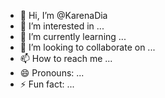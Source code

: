 - 👋 Hi, I’m @KarenaDia
- 👀 I’m interested in ...
- 🌱 I’m currently learning ...
- 💞️ I’m looking to collaborate on ...
- 📫 How to reach me ...
- 😄 Pronouns: ...
- ⚡ Fun fact: ...

<!---
KarenaDia/KarenaDia is a ✨ special ✨ repository because its `README.md` (this file) appears on your GitHub profile.
You can click the Preview link to take a look at your changes.
--->
